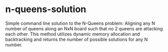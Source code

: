 # n-queens-solution
Simple command line solution to the N-Queens problem: Aligning any N number of queens along an NxN board such that no 2 queens are attacking each other. This method utilizes dynamic memory allocation and backtracking and returns the number of possible solutions for any N number. 
